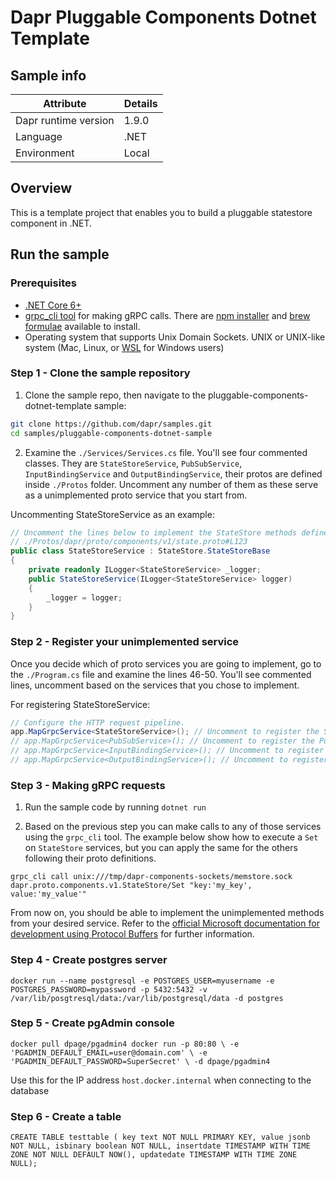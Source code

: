 # Dapr Pluggable Components Dotnet Template

## Sample info

| Attribute            | Details |
| -------------------- | ------- |
| Dapr runtime version | 1.9.0   |
| Language             | .NET    |
| Environment          | Local   |

## Overview

This is a template project that enables you to build a pluggable statestore component in .NET.

## Run the sample

### Prerequisites

- [.NET Core 6+](https://dotnet.microsoft.com/download)
- [grpc_cli tool](https://github.com/grpc/grpc/blob/master/doc/command_line_tool.md) for making gRPC calls. There are [npm installer](https://www.npmjs.com/package/grpc-cli) and [brew formulae](https://formulae.brew.sh/formula/grpc) available to install.
- Operating system that supports Unix Domain Sockets. UNIX or UNIX-like system (Mac, Linux, or [WSL](https://learn.microsoft.com/windows/wsl/install) for Windows users)

### Step 1 - Clone the sample repository

1. Clone the sample repo, then navigate to the pluggable-components-dotnet-template sample:

```bash
git clone https://github.com/dapr/samples.git
cd samples/pluggable-components-dotnet-sample
```

2. Examine the `./Services/Services.cs` file. You'll see four commented classes. They are `StateStoreService`, `PubSubService`, `InputBindingService` and `OutputBindingService`, their protos are defined inside `./Protos` folder. Uncomment any number of them as these serve as a unimplemented proto service that you start from.

Uncommenting StateStoreService as an example:

```csharp
// Uncomment the lines below to implement the StateStore methods defined in the following protofiles
// ./Protos/dapr/proto/components/v1/state.proto#L123
public class StateStoreService : StateStore.StateStoreBase
{
    private readonly ILogger<StateStoreService> _logger;
    public StateStoreService(ILogger<StateStoreService> logger)
    {
        _logger = logger;
    }
}
```

### Step 2 - Register your unimplemented service

Once you decide which of proto services you are going to implement, go to the `./Program.cs` file and examine the lines 46-50.  You'll see commented lines, uncomment based on the services that you chose to implement.

For registering StateStoreService:

```csharp
// Configure the HTTP request pipeline.
app.MapGrpcService<StateStoreService>(); // Uncomment to register the StateStoreService
// app.MapGrpcService<PubSubService>(); // Uncomment to register the PubSubService
// app.MapGrpcService<InputBindingService>(); // Uncomment to register the InputBindingService
// app.MapGrpcService<OutputBindingService>(); // Uncomment to register the OutputBindingService

```

### Step 3 - Making gRPC requests

1. Run the sample code by running `dotnet run`

2. Based on the previous step you can make calls to any of those services using the `grpc_cli` tool. The example below show how to execute a `Set` on `StateStore` services, but you can apply the same for the others following their proto definitions.

```shell
grpc_cli call unix:///tmp/dapr-components-sockets/memstore.sock dapr.proto.components.v1.StateStore/Set "key:'my_key', value:'my_value'"
```

From now on, you should be able to implement the unimplemented methods from your desired service. Refer to the [official Microsoft documentation for development using Protocol Buffers](https://learn.microsoft.com/aspnet/core/grpc/basics?view=aspnetcore-6.0#c-tooling-support-for-proto-files) for further information.

### Step 4 - Create postgres server
`docker run --name postgresql -e POSTGRES_USER=myusername -e POSTGRES_PASSWORD=mypassword -p 5432:5432 -v /var/lib/posgtresql/data:/var/lib/postgresql/data -d postgres`

### Step 5 - Create pgAdmin console
`docker pull dpage/pgadmin4
docker run -p 80:80 \
    -e 'PGADMIN_DEFAULT_EMAIL=user@domain.com' \
    -e 'PGADMIN_DEFAULT_PASSWORD=SuperSecret' \
    -d dpage/pgadmin4`

Use this for the IP address `host.docker.internal` when connecting to the database

### Step 6 - Create a table
`CREATE TABLE testtable (
        key text NOT NULL PRIMARY KEY,
        value jsonb NOT NULL,
        isbinary boolean NOT NULL,
        insertdate TIMESTAMP WITH TIME ZONE NOT NULL DEFAULT NOW(),
        updatedate TIMESTAMP WITH TIME ZONE NULL);`